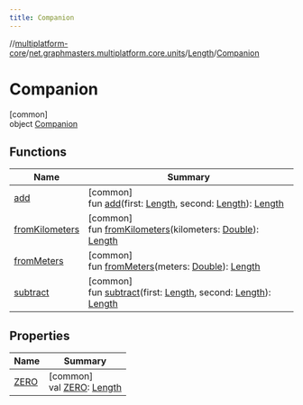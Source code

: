 ```yaml
---
title: Companion
---
```

//[multiplatform-core](../../../../index.html)/[net.graphmasters.multiplatform.core.units](../../index.html)/[Length](../index.html)/[Companion](index.html)



# Companion



[common]\
object [Companion](index.html)



## Functions


| Name | Summary |
|---|---|
| [add](add.html) | [common]<br>fun [add](add.html)(first: [Length](../index.html), second: [Length](../index.html)): [Length](../index.html) |
| [fromKilometers](from-kilometers.html) | [common]<br>fun [fromKilometers](from-kilometers.html)(kilometers: [Double](https://kotlinlang.org/api/latest/jvm/stdlib/kotlin/-double/index.html)): [Length](../index.html) |
| [fromMeters](from-meters.html) | [common]<br>fun [fromMeters](from-meters.html)(meters: [Double](https://kotlinlang.org/api/latest/jvm/stdlib/kotlin/-double/index.html)): [Length](../index.html) |
| [subtract](subtract.html) | [common]<br>fun [subtract](subtract.html)(first: [Length](../index.html), second: [Length](../index.html)): [Length](../index.html) |


## Properties


| Name | Summary |
|---|---|
| [ZERO](-z-e-r-o.html) | [common]<br>val [ZERO](-z-e-r-o.html): [Length](../index.html) |

